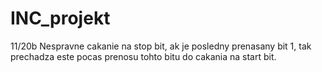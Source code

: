 # INC_projekt

11/20b
Nespravne cakanie na stop bit, ak je posledny prenasany bit 1, tak prechadza este pocas prenosu tohto bitu do cakania na start bit.
